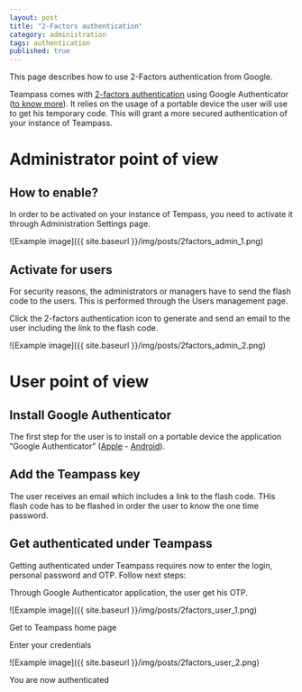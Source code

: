 ```yaml
---
layout: post
title: "2-Factors authentication"
category: administration
tags: authentication
published: true
---
```



<p class="message">
    This page describes how to use 2-Factors authentication from Google.
</p>
<span class="linkmore"></span>

Teampass comes with [2-factors authentication](http://en.wikipedia.org/wiki/Two-step_verification) using Google Authenticator ([to know more](http://en.wikipedia.org/wiki/Google_Authenticator)). It relies on the usage of a portable device the user will use to get his temporary code. This will grant a more secured authentication of your instance of Teampass.

# Administrator point of view

## How to enable?

In order to be activated on your instance of Tempass, you need to activate it through Administration Settings page.

![Example image]({{ site.baseurl }}/img/posts/2factors_admin_1.png)

## Activate for users

For security reasons, the administrators or managers have to send the flash code to the users.
This is performed through the Users management page.

Click the 2-factors authentication icon to generate and send an email to the user including the link to the flash code.

![Example image]({{ site.baseurl }}/img/posts/2factors_admin_2.png)

# User point of view

## Install Google Authenticator

The first step for the user is to install on a portable device the application “Google Authenticator” ([Apple](https://itunes.apple.com/us/app/google-authenticator/id388497605) - [Android](https://play.google.com/store/apps/details?id=com.google.android.apps.authenticator2)).

## Add the Teampass key

The user receives an email which includes a link to the flash code. THis flash code has to be flashed in order the user to know the one time password.

## Get authenticated under Teampass

Getting authenticated under Teampass requires now to enter the login, personal password and OTP. Follow next steps:

Through Google Authenticator application, the user get his OTP.

![Example image]({{ site.baseurl }}/img/posts/2factors_user_1.png)

Get to Teampass home page

Enter your credentials

![Example image]({{ site.baseurl }}/img/posts/2factors_user_2.png)

You are now authenticated
